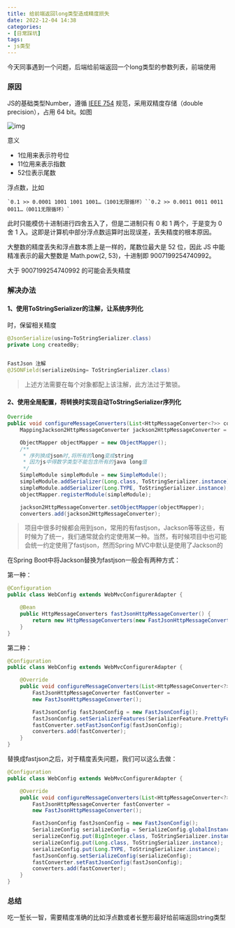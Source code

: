 ```yaml
---
title: 给前端返回long类型造成精度损失
date: 2022-12-04 14:38
categories: 
- [日常踩坑]
tags:
- js类型
---
```

今天同事遇到一个问题，后端给前端返回一个long类型的参数列表，前端使用
<!-- more -->

### 原因

JS的基础类型Number，遵循 [IEEE 754](https://en.wikipedia.org/wiki/IEEE_floating_point) 规范，采用双精度存储（double precision），占用 64 bit。如图

![img](https://images2015.cnblogs.com/blog/114013/201511/114013-20151106171603555-975142832.png)

意义

- 1位用来表示符号位
- 11位用来表示指数
- 52位表示尾数

浮点数，比如

```
`0.1 >> 0.0001 1001 1001 1001…（1001无限循环）``0.2 >> 0.0011 0011 0011 0011…（0011无限循环）`
```

此时只能模仿十进制进行四舍五入了，但是二进制只有 0 和 1 两个，于是变为 0 舍 1 入。这即是计算机中部分浮点数运算时出现误差，丢失精度的根本原因。

大整数的精度丢失和浮点数本质上是一样的，尾数位最大是 52 位，因此 JS 中能精准表示的最大整数是 Math.pow(2, 53)，十进制即 9007199254740992。

大于 9007199254740992 的可能会丢失精度

### 解决办法

#### 1、使用ToStringSerializer的注解，让系统序列化

时，保留相关精度

```java
@JsonSerialize(using=ToStringSerializer.class)
private Long createdBy;


FastJson 注解
@JSONField(serializeUsing= ToStringSerializer.class)
```

> 上述方法需要在每个对象都配上该注解，此方法过于繁锁。

#### 2、使用全局配置，将转换时实现自动ToStringSerializer序列化

```java
Override
public void configureMessageConverters(List<HttpMessageConverter<?>> converters) {
    MappingJackson2HttpMessageConverter jackson2HttpMessageConverter = new MappingJackson2HttpMessageConverter();

    ObjectMapper objectMapper = new ObjectMapper();
    /**
     * 序列换成json时,将所有的long变成string
     * 因为js中得数字类型不能包含所有的java long值
     */
    SimpleModule simpleModule = new SimpleModule();
    simpleModule.addSerializer(Long.class, ToStringSerializer.instance);
    simpleModule.addSerializer(Long.TYPE, ToStringSerializer.instance);
    objectMapper.registerModule(simpleModule);

    jackson2HttpMessageConverter.setObjectMapper(objectMapper);
    converters.add(jackson2HttpMessageConverter);
```

> 项目中很多时候都会用到json，常用的有fastjson，Jackson等等这些，有时候为了统一，我们通常就会约定使用某一种。当然，有时候项目中也可能会统一约定使用了fastjson，然而Spring MVC中默认是使用了Jackson的

在Spring Boot中将Jackson替换为fastjson一般会有两种方式：

第一种：

```java
@Configuration
public class WebConfig extends WebMvcConfigurerAdapter {

    @Bean
    public HttpMessageConverters fastJsonHttpMessageConverter() {
        return new HttpMessageConverters(new FastJsonHttpMessageConverter());
    }
}
```

第二种：

```java
@Configuration
public class WebConfig extends WebMvcConfigurerAdapter {

    @Override
    public void configureMessageConverters(List<HttpMessageConverter<?>> converters) {
        FastJsonHttpMessageConverter fastConverter = 
        new FastJsonHttpMessageConverter();

        FastJsonConfig fastJsonConfig = new FastJsonConfig();
        fastJsonConfig.setSerializerFeatures(SerializerFeature.PrettyFormat);
        fastConverter.setFastJsonConfig(fastJsonConfig);
        converters.add(fastConverter);
    }
}
```

替换成fastjson之后，对于精度丢失问题，我们可以这么去做：

```java
@Configuration
public class WebConfig extends WebMvcConfigurerAdapter {

    @Override
    public void configureMessageConverters(List<HttpMessageConverter<?>> converters) {
        FastJsonHttpMessageConverter fastConverter = 
        new FastJsonHttpMessageConverter();

        FastJsonConfig fastJsonConfig = new FastJsonConfig();
        SerializeConfig serializeConfig = SerializeConfig.globalInstance;
        serializeConfig.put(BigInteger.class, ToStringSerializer.instance);
        serializeConfig.put(Long.class, ToStringSerializer.instance);
        serializeConfig.put(Long.TYPE, ToStringSerializer.instance);
        fastJsonConfig.setSerializeConfig(serializeConfig);
        fastConverter.setFastJsonConfig(fastJsonConfig);
        converters.add(fastConverter);
    }
}
```

### 总结

吃一堑长一智，需要精度准确的比如浮点数或者长整形最好给前端返回string类型
